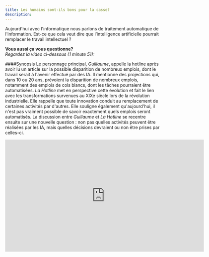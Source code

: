 ```yaml
---
title: Les humains sont-ils bons pour la casse?
description:
---
```


Aujourd'hui avec l'informatique nous parlons de traitement automatique de l'information. Est-ce que cela veut dire que l’intelligence artificielle pourrait remplacer le travail intellectuel ?

**Vous aussi ça vous questionne?**  
_Regardez la video ci-dessous (1 minute 51):_

####Synopsis
Le personnage principal, _Guillaume_, appelle la hotline après avoir lu un article sur la possible disparition de nombreux emplois, dont le travail serait à l'avenir effectué par des IA. Il mentionne des projections qui, dans 10 ou 20 ans, prévoient la disparition de nombreux emplois, notamment des emplois de cols blancs, dont les tâches pourraient être automatisées. _La Hotline_ met en perspective cette évolution et fait le lien avec les transformations survenues au XIXe siècle lors de la révolution industrielle. Elle rappelle que toute innovation conduit au remplacement de certaines activités par d'autres. Elle souligne également qu'aujourd'hui, il n'est pas vraiment possible de savoir exactement quels emplois seront automatisés.
La discussion entre _Guillaume_ et _La Hotline_ se recentre ensuite sur une nouvelle question : non pas quelles activités peuvent être réalisées par les IA, mais quelles décisions devraient ou non être prises par celles-ci. 


<center><iframe width="640" height="360" src="https://www.youtube.com/embed/CpS2_IsY2EI?rel=0&showinfo=0&cc_load_policy=1&hl=fr&modestbranding=1" frameborder="0" allowfullscreen></iframe></center>
